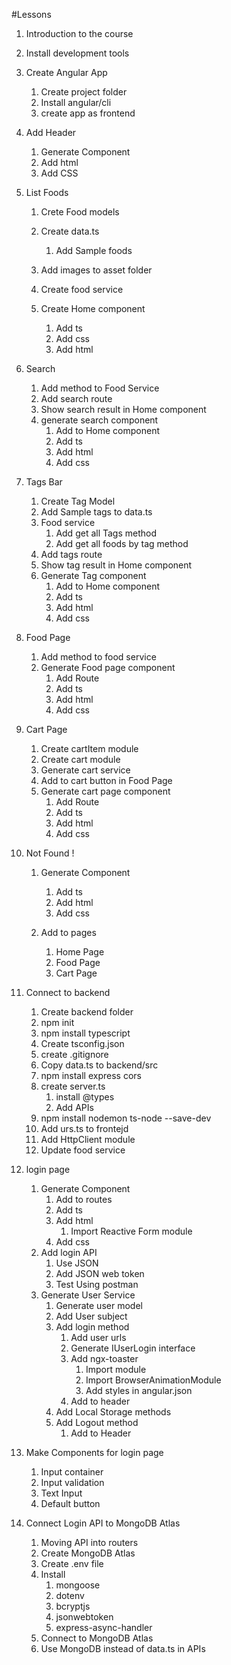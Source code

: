 #Lessons

1.  Introduction to the course
2.  Install development tools
3.  Create Angular App
    1.  Create project folder
    2.  Install angular/cli
    3.  create app as frontend
4.  Add Header
    1.  Generate Component
    2.  Add html
    3.  Add CSS
5.  List Foods

    1.  Crete Food models
    2.  Create data.ts

        1.  Add Sample foods

    3.  Add images to asset folder
    4.  Create food service
    5.  Create Home component
        1.  Add ts
        2.  Add css
        3.  Add html

6.  Search
    1.  Add method to Food Service
    2.  Add search route
    3.  Show search result in Home component
    4.  generate search component
        1.  Add to Home component
        2.  Add ts
        3.  Add html
        4.  Add css
7.  Tags Bar

    1.  Create Tag Model
    2.  Add Sample tags to data.ts
    3.  Food service
        1.  Add get all Tags method
        2.  Add get all foods by tag method
    4.  Add tags route
    5.  Show tag result in Home component
    6.  Generate Tag component
        1.  Add to Home component
        2.  Add ts
        3.  Add html
        4.  Add css

8.  Food Page
    1.  Add method to food service
    2.  Generate Food page component
        1.  Add Route
        2.  Add ts
        3.  Add html
        4.  Add css
    
9.  Cart Page
    1.  Create cartItem module
    2.  Create cart module
    3.  Generate cart service
    4.  Add to cart button in Food Page
    5.  Generate cart page component
        1.  Add Route
        2.  Add ts
        3.  Add html
        4.  Add css
    
10. Not Found !
    1.  Generate    Component
        1.  Add ts
        2.  Add html
        3.  Add css
        
    2.  Add to pages
        1.  Home Page
        2.  Food Page
        3.  Cart Page
    

11. Connect to backend
    1.  Create backend folder
    2.  npm init
    3.  npm install typescript
    4.  Create tsconfig.json
    5.  create .gitignore
    6.  Copy data.ts to backend/src 
    7.  npm install express cors
    8.  create server.ts
        1.  install @types
        2.  Add APIs
    9.  npm install nodemon ts-node --save-dev
    10. Add urs.ts to frontejd
    11. Add HttpClient module
    12. Update food service
    
12. login page
    1.  Generate Component
        1.  Add to routes
        2.  Add ts
        3.  Add html
            1.  Import Reactive Form module
        4.  Add css
    2.  Add login API
        1.  Use JSON
        2.  Add JSON web token
        3.  Test Using postman
    3.  Generate User Service
        1.  Generate user model
        2.  Add User subject
        3.  Add login method
            1.  Add user urls
            2.  Generate IUserLogin interface
            3.  Add ngx-toaster
                1.  Import module
                2.  Import BrowserAnimationModule
                3.  Add styles in angular.json
            4.  Add to header
        4.  Add Local Storage methods
        5.  Add Logout method
            1.  Add to Header
    
13. Make Components for login page
    1.  Input container
    2.  Input validation
    3.  Text Input
    4.  Default button
    
14. Connect Login API to MongoDB Atlas
    1.  Moving API into routers
    2.  Create MongoDB Atlas
    3.  Create .env file
    4.  Install
        1.  mongoose
        2.  dotenv
        3.  bcryptjs
        4.  jsonwebtoken
        5.  express-async-handler
    5.  Connect to MongoDB Atlas
    6.  Use MongoDB instead of data.ts in APIs
    
    


